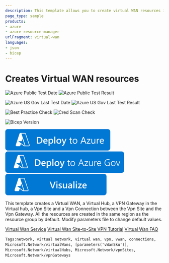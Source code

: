 ```yaml
---
description: This template allows you to create virtual WAN resources including Virtual WAN, Virtual Hub, VPN Gateway, VPN Site and a VPN Connecton.
page_type: sample
products:
- azure
- azure-resource-manager
urlFragment: virtual-wan
languages:
- json
- bicep
---
```

# Creates Virtual WAN resources

![Azure Public Test Date](https://azurequickstartsservice.blob.core.windows.net/badges/quickstarts/microsoft.network/virtual-wan/PublicLastTestDate.svg)
![Azure Public Test Result](https://azurequickstartsservice.blob.core.windows.net/badges/quickstarts/microsoft.network/virtual-wan/PublicDeployment.svg)

![Azure US Gov Last Test Date](https://azurequickstartsservice.blob.core.windows.net/badges/quickstarts/microsoft.network/virtual-wan/FairfaxLastTestDate.svg)
![Azure US Gov Last Test Result](https://azurequickstartsservice.blob.core.windows.net/badges/quickstarts/microsoft.network/virtual-wan/FairfaxDeployment.svg)

![Best Practice Check](https://azurequickstartsservice.blob.core.windows.net/badges/quickstarts/microsoft.network/virtual-wan/BestPracticeResult.svg)
![Cred Scan Check](https://azurequickstartsservice.blob.core.windows.net/badges/quickstarts/microsoft.network/virtual-wan/CredScanResult.svg)

![Bicep Version](https://azurequickstartsservice.blob.core.windows.net/badges/quickstarts/microsoft.network/virtual-wan/BicepVersion.svg)

[![Deploy To Azure](https://raw.githubusercontent.com/Azure/azure-quickstart-templates/master/1-CONTRIBUTION-GUIDE/images/deploytoazure.svg?sanitize=true)](https://portal.azure.com/#create/Microsoft.Template/uri/https%3A%2F%2Fraw.githubusercontent.com%2FAzure%2Fazure-quickstart-templates%2Fmaster%2Fquickstarts%2Fmicrosoft.network%2Fvirtual-wan%2Fazuredeploy.json)
[![Deploy To Azure US Gov](https://raw.githubusercontent.com/Azure/azure-quickstart-templates/master/1-CONTRIBUTION-GUIDE/images/deploytoazuregov.svg?sanitize=true)](https://portal.azure.us/#create/Microsoft.Template/uri/https%3A%2F%2Fraw.githubusercontent.com%2FAzure%2Fazure-quickstart-templates%2Fmaster%2Fquickstarts%2Fmicrosoft.network%2Fvirtual-wan%2Fazuredeploy.json)
[![Visualize](https://raw.githubusercontent.com/Azure/azure-quickstart-templates/master/1-CONTRIBUTION-GUIDE/images/visualizebutton.svg?sanitize=true)](http://armviz.io/#/?load=https%3A%2F%2Fraw.githubusercontent.com%2FAzure%2Fazure-quickstart-templates%2Fmaster%2Fquickstarts%2Fmicrosoft.network%2Fvirtual-wan%2Fazuredeploy.json)

This template creates a Virtual WAN, a Virtual Hub, a VPN Gateway in the Virtual hub, a Vpn Site and a Vpn Connection between the Vpn Site and the Vpn Gateway. All the resources are created in the same region as the resource group by default. Modify parameters file to change default values.

[Virtual Wan Service](https://learn.microsoft.com/azure/virtual-wan/virtual-wan-about)
[Virtual Wan Site-to-Site VPN Tutorial](https://learn.microsoft.com/azure/virtual-wan/virtual-wan-site-to-site-portal)
[Virtual Wan FAQ](https://learn.microsoft.com/azure/virtual-wan/virtual-wan-faq)

`Tags:network, virtual network, virtual wan, vpn, vwan, connections, Microsoft.Network/virtualWans, [parameters('vWanSku')], Microsoft.Network/virtualHubs, Microsoft.Network/vpnSites, Microsoft.Network/vpnGateways`